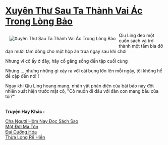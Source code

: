 <a href="https://truyentiki.com/xuyen-thu-sau-ta-thanh-vai-ac-trong-long-bao.33907/" title="Xuyên Thư Sau Ta Thành Vai Ác Trong Lòng Bảo"><h1>Xuyên Thư Sau Ta Thành Vai Ác Trong Lòng Bảo</h1></a><div style="display:table"><img align="right" style="float: left; padding: 10px;" src="https://truyentiki.com/a/img/str/src/33907.jpg" alt="Xuyên Thư Sau Ta Thành Vai Ác Trong Lòng Bảo">Qiu Ling đeo một cuốn sách và trở thành một tấm bia đỡ đạn mười tám dòng cho một hộp ăn trưa ngay sau khi chơi <p></p> Nhưng vì cô ấy ở đây, hãy cố gắng sống đến tập cuối cùng <p></p> Nhưng ... nhưng những gì xảy ra với cái bụng lớn lên mỗi ngày, tôi không hề đề cập đến nó! ! <p></p> Ngay khi Qiu Ling hoang mang, nhân vật phản diện của bài báo này đột nhiên xuất hiện trước mặt cô, "Cô muốn đi đâu với đàn con mang bầu của tôi?"</div><p><br><b>Truyện Hay Khác :</b></p><a href="https://truyentiki.com/cha-nguoi-hom-nay-doc-sach-sao.33906/" alt="Cha Ngươi Hôm Nay Đọc Sách Sao">Cha Ngươi Hôm Nay Đọc Sách Sao</a><br/><a href="https://github.com/nownovels/top500/tree/master/truyenhay/33454/" alt="Một Đời Ma Tôn">Một Đời Ma Tôn</a><br/><a href="https://www.scoop.it/topic/nownovels/p/4118926130/2020/06/07/truyen-ai-cuong-hoa" alt="Đại Cường Hóa">Đại Cường Hóa</a><br/><a href="https://github.com/nownovels/top500/tree/master/truyenhay/33929/" alt="Thừa Long Rể Hiền">Thừa Long Rể Hiền</a><br/>
